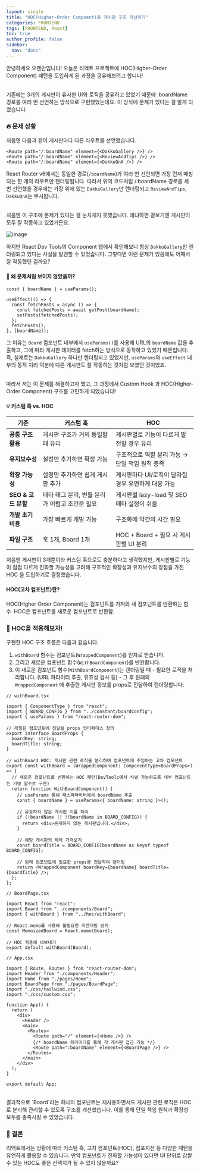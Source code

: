 ```yaml
---
layout: single
title: "HOC(Higher-Order Compoent)로 게시판 구조 개선하기"
categories: FRONTEND
tags: [FRONTEND, React]
toc: true
author_profile: false
sidebar:
  nav: "docs"
---
```


안녕하세요 오랜만입니다!
오늘은 리액트 프로젝트에 HOC(Higher-Order Component) 패턴을 도입하게 된 과정을 공유해보려고 합니다!

<br>
기존에는 3개의 게시판이 유사한 UI와 로직을 공유하고 있었기 때문에 :boardName 경로를 여러 번 선언하는 방식으로 구현했었는데요. 이 방식에 문제가 있다는 걸 알게 되었습니다.

### 🔥 문제 상황

처음엔 다음과 같이 게시판마다 다른 라우트를 선언했습니다.

```tsx
<Route path="/:boardName" element={<DakkuGallery />} />
<Route path="/:boardName" element={<ReviewAndTips />} />
<Route path="/:boardName" element={<DakkuQnA />} />
```

React Router v6에서는 동일한 경로(`/boardName`)가 여러 번 선언되면 가장 먼저 매칭되는 한 개의 라우트만 렌더링됩니다. 따라서 위의 코드처럼 /:boardName 경로를 세 번 선언했을 경우에는 가장 위에 있는 `DakkuGallery`만 렌더링되고 `ReviewAndTips`, `DakkuQnA`는 무시됩니다.

<br>
처음엔 이 구조에 문제가 있다는 걸 눈치채지 못했습니다. 왜냐하면 겉보기엔 게시판이 모두 잘 작동하고 있었거든요.

![image](https://github.com/user-attachments/assets/e03f38e0-7bde-436d-9143-99a1645bb5aa)

하지만 React Dev Tools의 Component 탭에서 확인해보니 항상 `DakkuGallery`만 렌더링되고 있다는 사실을 발견할 수 있었습니다. 그렇다면 이런 문제가 있음에도 어째서 잘 작동했던 걸까요?

#### 🤔 왜 문제처럼 보이지 않았을까?

```tsx
const { boardName } = useParams();

useEffect(() => {
  const fetchPosts = async () => {
    const fetchedPosts = await getPost(boardName);
    setPosts(fetchedPosts);
  };
  fetchPosts();
}, [boardName]);
```

그 이유는 `Board` 컴포넌트 내부에서 `useParams()`를 사용해 URL의 `boardName` 값을 추출하고, 그에 따라 게시판 데이터를 fetch하는 방식으로 동작하고 있었기 때문입니다.
<br>
즉, 실제로는 `DakkuGallery` 하나만 렌더링되고 있었지만, `useParams`와 `useEffect` 내부의 동적 처리 덕분에 다른 게시판도 잘 작동하는 것처럼 보였던 것이었죠.

<br>
따라서 저는 이 문제를 해결하고자 했고, 그 과정에서 Custom Hook 과 HOC(Higher-Order Component) 구조를 고민하게 되었습니다!

#### 💡 커스텀 훅 vs. HOC

| 기준                | 커스텀 훅                                      | HOC                                                 |
| ------------------- | ---------------------------------------------- | --------------------------------------------------- |
| **공통 구조 활용**  | 게시판 구조가 거의 동일할 때 유리              | 게시판별로 기능이 다르게 발전할 경우 유리           |
| **유지보수성**      | 설정만 추가하면 확장 가능                      | 구조적으로 역할 분리 가능 → 단일 책임 원칙 충족     |
| **확장 가능성**     | 설정만 추가하면 쉽게 게시판 추가               | 게시판마다 UI/로직이 달라질 경우 유연하게 대응 가능 |
| **SEO & 코드 분할** | 메타 태그 분리, 번들 분리가 어렵고 조건문 필요 | 게시판별 lazy-load 및 SEO 메타 설정이 쉬움          |
| **개발 초기 비용**  | 가장 빠르게 개발 가능                          | 구조화에 약간의 시간 필요                           |
| **파일 구조**       | 훅 1개, Board 1개                              | HOC + Board + 필요 시 게시판별 UI 분리              |

처음엔 게시판이 3개뿐이라 커스텀 훅으로도 충분하다고 생각했지만, 게시판별로 기능이 점점 다르게 진화할 가능성을 고려해 구조적인 확장성과 유지보수의 장점을 가진 HOC 을 도입하기로 결정했습니다.

#### HOC(고차 컴포넌트)란?

HOC(Higher Order Component)는 컴포넌트를 가져와 새 컴포넌트를 반환하는 함수. HOC은 컴포넌트를 새로운 컴포넌트로 반환함.

### 🔎 HOC을 적용해보자!

구현한 HOC 구조 흐름은 다음과 같습니다.
<br>

1. `withBoard` 함수는 컴포넌트(`WrappedComponent`)를 인자로 받습니다.
2. 그리고 새로운 컴포넌트 함수(`WithBoardComponent`)를 반환합니다.
3. 이 새로운 컴포넌트 함수(`WithBoardComponent`)는 렌더링될 때 - 필요한 로직을 처리합니다. (URL 파라미터 추출, 유효성 검사 등) - 그 후 원래의 `WrappedComponent` 에 추출한 게시판 정보를 props로 전달하여 렌더링합니다.
   <br>

```tsx
// withBoard.tsx

import { ComponentType } from "react";
import { BOARD_CONFIG } from "../constant/boardConfig";
import { useParams } from "react-router-dom";

// 래핑된 컴포넌트에 전달될 props 인터페이스 정의
export interface BoardProps {
  boardKey: string;
  boardTitle: string;
}

// withBoard HOC: 게시판 관련 로직을 분리하여 컴포넌트에 주입하는 고차 컴포넌트
export const withBoard = (WrappedComponent: ComponentType<BoardProps>) => {
  // 새로운 컴포넌트를 반환하는 HOC 패턴(DevTools에서 식별 가능하도록 내부 컴포넌트는 기명 함수로 구현)
  return function WithBoardComponent() {
    // useParams 통해 패스파라미터에서 boardName 추출
    const { boardName } = useParams<{ boardName: string }>();

    // 유효하지 않은 게시판 이름 처리
    if (!boardName || !(boardName in BOARD_CONFIG)) {
      return <div>존재하지 않는 게시판입니다.</div>;
    }

    // 해당 게시판의 제목 가져오기
    const boardTitle = BOARD_CONFIG[boardName as keyof typeof BOARD_CONFIG];

    // 원래 컴포넌트에 필요한 props를 전달하여 렌더링
    return <WrappedComponent boardKey={boardName} boardTitle={boardTitle} />;
  };
};
```

```tsx
// BoardPage.tsx

import React from "react";
import Board from "../components/Board";
import { withBoard } from "../hoc/withBoard";

// React.memo를 사용해 불필요한 리렌더링 방지
const MemoizedBoard = React.memo(Board);

// HOC 적용해 내보내기
export default withBoard(Board);
```

```tsx
// App.tsx

import { Route, Routes } from "react-router-dom";
import Header from "./components/Header";
import Home from "./pages/Home";
import BoardPage from "./pages/BoardPage";
import "./css/tailwind.css";
import "./css/custom.css";

function App() {
  return (
    <div>
      <Header />
      <main>
        <Routes>
          <Route path="/" element={<Home />} />
          {/* boardName 파라미터를 통해 각 게시판 접근 가능 */}
          <Route path=":boardName" element={<BoardPage />} />
        </Routes>
      </main>
    </div>
  );
}

export default App;
```

<br>
결과적으로 `Board`라는 하나의 컴포넌트는 재사용하면서도 게시판 관련 로직은 HOC로 분리해 관리할 수 있도록 구조를 개선했습니다. 이를 통해  단일 책임 원칙과 확장성 모두를 충족시킬 수 있었습니다.

### 🙌 결론

리액트에서는 상황에 따라 커스텀 훅, 고차 컴포넌트(HOC), 컴포지션 등 다양한 패턴을 유연하게 활용할 수 있습니다. 만약 컴포넌트가 진화할 가능성이 있다면 UI 단위로 감쌀 수 있는 HOC도 좋은 선택지가 될 수 있지 않을까요?

